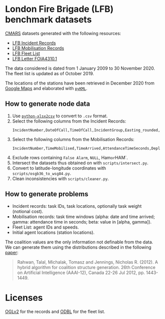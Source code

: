# London Fire Brigade (LFB) benchmark datasets

[CMARS](https://gitlab.com/lcpz/CMARS) datasets generated with the following resources:

- [LFB Incident Records](https://data.london.gov.uk/dataset/london-fire-brigade-incident-records)
- [LFB Mobilisation Records](https://data.london.gov.uk/dataset/london-fire-brigade-mobilisation-records)
- [LFB Fleet List](https://data.london.gov.uk/dataset/london-fire-brigade---fleet-list)
- [LFB Letter FOIA4310.1](https://www.london-fire.gov.uk/media/3916/foia43101.pdf)

The data considered is dated from 1 January 2009 to 30 November 2020. The fleet
list is updated as of October 2019.

The locations of the stations have been retrieved in December 2020 from [Google
Maps](https://www.google.com/maps/d/viewer?mid=1rSai4zdG8uSujX8QxY1i0cwgNAU&msa=0&ll=51.576189821246516%2C-0.5874470076488247&spn=0.064273%2C0.169086&iwloc=lyrftr%3Almq%3A1004%3Afire%20station%2C9131785149235576475%2C51.606291%2C0.10437&z=10)
and elaborated with [`pyKML`](https://pypi.org/project/pykml).

## How to generate node data

1. Use [`python-xlsx2csv`](https://pypi.org/project/xls2csv/) to convert to
   `.csv` format.
2. Select the following columns from the Incident Records:
   ```shell
   IncidentNumber,DateOfCall,TimeOfCall,IncidentGroup,Easting_rounded,Northing_rounded
   ```
3. Select the following columns from the Mobilisation Records:
   ```shell
   IncidentNumber,TimeMobilised,TimeArrived,AttendanceTimeSeconds,DeployedFromStation_Code
   ```
4. Exclude rows containing `False Alarm`, `NULL`, Ham` or `HAM`.
5. Intersect the datasets thus obtained on with `scripts/intersect.py`.
6. Convert to latitude-longitude coordinates with
   `scripts/osgb36_to_wsg84.py`.
7. Clean inconsistencies with `scripts/cleaner.py`.

## How to generate problems

- Incident records: task IDs, task locations, optionally task weight (notional
  cost).
- Mobilisation records: task time windows (alpha: date and time arrived; gamma:
  attendance time in seconds; beta: value in [alpha, gamma]).
- Fleet List: agent IDs and speeds.
- Initial agent locations (station locations).

The coalition values are the only information not definable from the data. We
can generate them using the distributions described in the following
[paper](https://eprints.soton.ac.uk/337164/1/Paper_524.pdf):

> Rahwan, Talal, Michalak, Tomasz and Jennings, Nicholas R. (2012). A hybrid
> algorithm for coalition structure generation. 26th Conference on Artificial
> Intelligence (AAAI-12), Canada 22-26 Jul 2012, pp. 1443-1449.

# Licenses

[OGLv2](http://www.nationalarchives.gov.uk/doc/open-government-licence/version/2)
for the records and [ODBL](https://opendefinition.org/licenses/odc-odbl) for the
fleet list.
